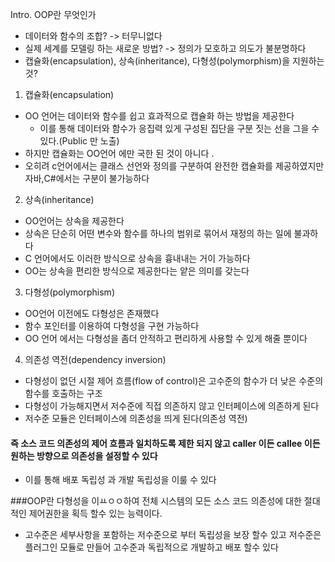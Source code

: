 Intro. OOP란 무엇인가
- 데이터와 함수의 조합? -> 터무니없다 
- 실제 세계를 모델링 하는 새로운 방법? -> 정의가 모호하고 의도가 불분명하다 
- 캡슐화(encapsulation), 상속(inheritance), 다형성(polymorphism)을 지원하는 것? 

1. 캡슐화(encapsulation)
- OO 언어는 데이터와 함수를 쉽고 효과적으로 캡슐화 하는 방법을 제공한다 
    - 이를 통해 데이터와 함수가 응집력 있게 구성된 집단을 구분 짓는 선을 그을 수 있다.(Public 만 노출)
- 하지만 캡슐화는 OO언어 에만 국한 된 것이 아니다 .
- 오히려 c언어에서는 클래스 선언와 정의를 구분하여 완전한 캡슐화를 제공하였지만 자바,C#에서는 구분이 불가능하다

2. 상속(inheritance)
- OO언어는 상속을 제공한다
- 상속은 단순히 어떤 변수와 함수를 하나의 범위로 묶어서 재정의 하는 일에 불과하다
- C 언어에서도 이러한 방식으로 상속을 흉내내는 거이 가능하다
- OO는 상속을 편리한 방식으로 제공한다는 얕은 의미를 갖는다


3. 다형성(polymorphism)
- OO언어 이전에도 다형성은 존재했다
- 함수 포인터를 이용하여 다형성을 구현 가능하다
- OO 언어 에서는 다형성을 좀더 안적하고 편리하게 사용할 수 있게 해줄 뿐이다 

4. 의존성 역전(dependency inversion)
- 다형성이 없던 시절 제어 흐름(flow of control)은 고수준의 함수가 더 낮은 수준의 함수를 호출하는 구조
- 다형성이 가능해지면서 저수준에 직접 의존하지 않고 인터페이스에 의존하게 된다
- 저수준 모듈은 인터페이스에 의존성을 띄게 된다(의존성 역전)
#### 즉 소스 코드 의존성의 제어 흐름과 일치하도록 제한 되지 않고 caller 이든 callee 이든 원하는 방향으로 의존성을 설정할 수 있다
- 이를 통해 배포 독립성 과 개발 독립성을 이룰 수 있다 

###OOP란 다형성을 이ㅛㅇㅇ하여 전체 시스템의 모든 소스 코드 의존성에 대한 절대적인 제어권한을 획득 할수 있는 능력이다.
- 고수준은 세부사항을 포함하는 저수준으로 부터 독립성을 보장 할수 있고 저수준은 플러그인 모듈로 만들어 고수준과 독립적으로 개발하고 배포 할수 있다 
